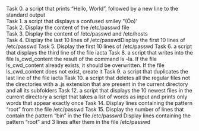 Task 0. a script that prints “Hello, World”, followed by a new line to the standard output                                            
Task 1. a script that displays a confused smiley "(Ôo)'                                                                               
Task 2. Display the content of the /etc/passwd file                                                                                   
Task 3. Display the content of /etc/passwd and /etc/hosts                                                                             
Task 4. Display the last 10 lines of /etc/passwdDisplay the first 10 lines of /etc/passwd
Task 5. Display the first 10 lines of /etc/passwd
Task 6. a script that displays the third line of the file iacta
Task 8. a script that writes into the file ls_cwd_content the result of the command ls -la. If the file ls_cwd_content already exists, it should be overwritten. If the file ls_cwd_content does not exist, create it
Task 9. a script that duplicates the last line of the file iacta
Task 10. a script that deletes all the regular files not the directories with a .js extension that are present in the current directory and all its subfolders
Task 12.  a script that displays the 10 newest files in the current directory
a script that takes a list of words as input and prints only words that appear exactly once
Task 14. Display lines containing the pattern “root” from the file /etc/passwd
Task 15. Display the number of lines that contain the pattern “bin” in the file /etc/passwd
Display lines containing the pattern “root” and 3 lines after them in the file /etc/passwd
